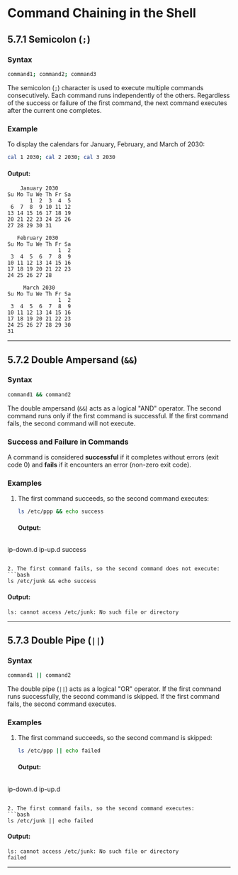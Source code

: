 # Command Chaining in the Shell

## 5.7.1 Semicolon (`;`)

### Syntax
```bash
command1; command2; command3
```

The semicolon (`;`) character is used to execute multiple commands consecutively. Each command runs independently of the others. Regardless of the success or failure of the first command, the next command executes after the current one completes.

### Example
To display the calendars for January, February, and March of 2030:
```bash
cal 1 2030; cal 2 2030; cal 3 2030
```
#### Output:
```
    January 2030                                                        
Su Mo Tu We Th Fr Sa                                                            
       1  2  3  4  5                                                            
 6  7  8  9 10 11 12                                                            
13 14 15 16 17 18 19                                                            
20 21 22 23 24 25 26                                                            
27 28 29 30 31                                                                 
                                                                                
   February 2030                                                                
Su Mo Tu We Th Fr Sa                                                            
                1  2                                                            
 3  4  5  6  7  8  9                                                            
10 11 12 13 14 15 16                                                            
17 18 19 20 21 22 23                                                            
24 25 26 27 28                                                                 
                                                                                
     March 2030                                                                 
Su Mo Tu We Th Fr Sa                                                            
                1  2                                                            
 3  4  5  6  7  8  9                                                            
10 11 12 13 14 15 16                                                            
17 18 19 20 21 22 23                                                            
24 25 26 27 28 29 30                                                            
31                       
```

---

## 5.7.2 Double Ampersand (`&&`)

### Syntax
```bash
command1 && command2
```

The double ampersand (`&&`) acts as a logical "AND" operator. The second command runs only if the first command is successful. If the first command fails, the second command will not execute.

### Success and Failure in Commands
A command is considered **successful** if it completes without errors (exit code 0) and **fails** if it encounters an error (non-zero exit code).

### Examples
1. The first command succeeds, so the second command executes:
   ```bash
   ls /etc/ppp && echo success
   ```
   
   #### Output:
   ```
ip-down.d  ip-up.d
success
   ```

2. The first command fails, so the second command does not execute:
   ```bash
   ls /etc/junk && echo success
   ```

   #### Output:
   ```
ls: cannot access /etc/junk: No such file or directory
   ```

---

## 5.7.3 Double Pipe (`||`)

### Syntax
```bash
command1 || command2
```

The double pipe (`||`) acts as a logical "OR" operator. If the first command runs successfully, the second command is skipped. If the first command fails, the second command executes.

### Examples
1. The first command succeeds, so the second command is skipped:
   ```bash
   ls /etc/ppp || echo failed
   ```
   #### Output:
   ```
ip-down.d  ip-up.d
   ```

2. The first command fails, so the second command executes:
   ```bash
   ls /etc/junk || echo failed
   ```
   #### Output:
   ```
ls: cannot access /etc/junk: No such file or directory
failed
   ```

---
